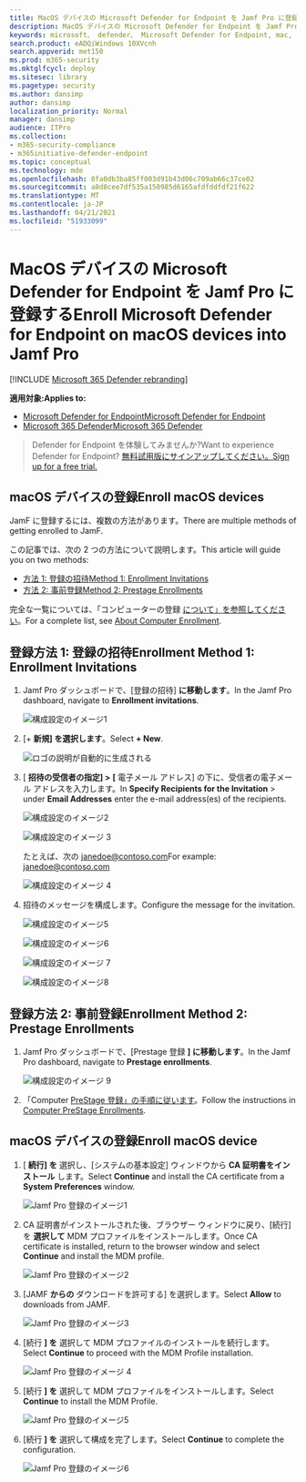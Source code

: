```yaml
---
title: MacOS デバイスの Microsoft Defender for Endpoint を Jamf Pro に登録する
description: MacOS デバイスの Microsoft Defender for Endpoint を Jamf Pro に登録する
keywords: microsoft、 defender、 Microsoft Defender for Endpoint, mac, installation, deploy, uninstallation, intune, jamfpro, macos, catalina, mojave, high sierra
search.product: eADQiWindows 10XVcnh
search.appverid: met150
ms.prod: m365-security
ms.mktglfcycl: deploy
ms.sitesec: library
ms.pagetype: security
ms.author: dansimp
author: dansimp
localization_priority: Normal
manager: dansimp
audience: ITPro
ms.collection:
- m365-security-compliance
- m365initiative-defender-endpoint
ms.topic: conceptual
ms.technology: mde
ms.openlocfilehash: 0fa0db3ba85ff003d91b43d06c709ab66c37ce02
ms.sourcegitcommit: a8d8cee7df535a150985d6165afdfddfdf21f622
ms.translationtype: MT
ms.contentlocale: ja-JP
ms.lasthandoff: 04/21/2021
ms.locfileid: "51933099"
---
```

# <a name="enroll-microsoft-defender-for-endpoint-on-macos-devices-into-jamf-pro"></a><span data-ttu-id="ddb09-104">MacOS デバイスの Microsoft Defender for Endpoint を Jamf Pro に登録する</span><span class="sxs-lookup"><span data-stu-id="ddb09-104">Enroll Microsoft Defender for Endpoint on macOS devices into Jamf Pro</span></span> 

[!INCLUDE [Microsoft 365 Defender rebranding](../../includes/microsoft-defender.md)]


<span data-ttu-id="ddb09-105">**適用対象:**</span><span class="sxs-lookup"><span data-stu-id="ddb09-105">**Applies to:**</span></span>
- [<span data-ttu-id="ddb09-106">Microsoft Defender for Endpoint</span><span class="sxs-lookup"><span data-stu-id="ddb09-106">Microsoft Defender for Endpoint</span></span>](https://go.microsoft.com/fwlink/p/?linkid=2154037)
- [<span data-ttu-id="ddb09-107">Microsoft 365 Defender</span><span class="sxs-lookup"><span data-stu-id="ddb09-107">Microsoft 365 Defender</span></span>](https://go.microsoft.com/fwlink/?linkid=2118804)

> <span data-ttu-id="ddb09-108">Defender for Endpoint を体験してみませんか?</span><span class="sxs-lookup"><span data-stu-id="ddb09-108">Want to experience Defender for Endpoint?</span></span> [<span data-ttu-id="ddb09-109">無料試用版にサインアップしてください。</span><span class="sxs-lookup"><span data-stu-id="ddb09-109">Sign up for a free trial.</span></span>](https://www.microsoft.com/microsoft-365/windows/microsoft-defender-atp?ocid=docs-wdatp-investigateip-abovefoldlink)

## <a name="enroll-macos-devices"></a><span data-ttu-id="ddb09-110">macOS デバイスの登録</span><span class="sxs-lookup"><span data-stu-id="ddb09-110">Enroll macOS devices</span></span>

<span data-ttu-id="ddb09-111">JamF に登録するには、複数の方法があります。</span><span class="sxs-lookup"><span data-stu-id="ddb09-111">There are multiple methods of getting enrolled to JamF.</span></span>

<span data-ttu-id="ddb09-112">この記事では、次の 2 つの方法について説明します。</span><span class="sxs-lookup"><span data-stu-id="ddb09-112">This article will guide you on two methods:</span></span>

- [<span data-ttu-id="ddb09-113">方法 1: 登録の招待</span><span class="sxs-lookup"><span data-stu-id="ddb09-113">Method 1:  Enrollment Invitations</span></span>](#enrollment-method-1-enrollment-invitations)
- [<span data-ttu-id="ddb09-114">方法 2: 事前登録</span><span class="sxs-lookup"><span data-stu-id="ddb09-114">Method 2:  Prestage Enrollments</span></span>](#enrollment-method-2-prestage-enrollments)

<span data-ttu-id="ddb09-115">完全な一覧については、「コンピューターの登録 [について」を参照してください](https://docs.jamf.com/9.9/casper-suite/administrator-guide/About_Computer_Enrollment.html)。</span><span class="sxs-lookup"><span data-stu-id="ddb09-115">For a complete list, see [About Computer Enrollment](https://docs.jamf.com/9.9/casper-suite/administrator-guide/About_Computer_Enrollment.html).</span></span>


## <a name="enrollment-method-1-enrollment-invitations"></a><span data-ttu-id="ddb09-116">登録方法 1: 登録の招待</span><span class="sxs-lookup"><span data-stu-id="ddb09-116">Enrollment Method 1: Enrollment Invitations</span></span>

1. <span data-ttu-id="ddb09-117">Jamf Pro ダッシュボードで、[登録の招待] **に移動します**。</span><span class="sxs-lookup"><span data-stu-id="ddb09-117">In the Jamf Pro dashboard, navigate to **Enrollment invitations**.</span></span>

    ![構成設定のイメージ1](images/a347307458d6a9bbfa88df7dbe15398f.png)

2. <span data-ttu-id="ddb09-119">[+ **新規] を選択します**。</span><span class="sxs-lookup"><span data-stu-id="ddb09-119">Select **+ New**.</span></span>

    ![ロゴの説明が自動的に生成される](images/b6c7ad56d50f497c38fc14c1e315456c.png)

3. <span data-ttu-id="ddb09-121">[ **招待の受信者の指定] >** **[** 電子メール アドレス] の下に、受信者の電子メール アドレスを入力します。</span><span class="sxs-lookup"><span data-stu-id="ddb09-121">In **Specify Recipients for the Invitation** > under **Email Addresses** enter the e-mail address(es) of the recipients.</span></span>

    ![構成設定のイメージ2](images/718b9d609f9f77c8b13ba88c4c0abe5d.png)

    ![構成設定のイメージ 3](images/ae3597247b6bc7c5347cf56ab1e820c0.png)

    <span data-ttu-id="ddb09-124">たとえば、次の janedoe@contoso.com</span><span class="sxs-lookup"><span data-stu-id="ddb09-124">For example: janedoe@contoso.com</span></span>

    ![構成設定のイメージ 4](images/4922c0fcdde4c7f73242b13bf5e35c19.png)

4. <span data-ttu-id="ddb09-126">招待のメッセージを構成します。</span><span class="sxs-lookup"><span data-stu-id="ddb09-126">Configure the message for the invitation.</span></span>

    ![構成設定のイメージ5](images/ce580aec080512d44a37ff8e82e5c2ac.png)

    ![構成設定のイメージ6](images/5856b765a6ce677caacb130ca36b1a62.png)

    ![構成設定のイメージ 7](images/3ced5383a6be788486d89d407d042f28.png)

    ![構成設定のイメージ8](images/54be9c6ed5b24cebe628dc3cd9ca4089.png)

## <a name="enrollment-method-2-prestage-enrollments"></a><span data-ttu-id="ddb09-131">登録方法 2: 事前登録</span><span class="sxs-lookup"><span data-stu-id="ddb09-131">Enrollment Method 2: Prestage Enrollments</span></span>

1. <span data-ttu-id="ddb09-132">Jamf Pro ダッシュボードで、[Prestage 登録 **] に移動します**。</span><span class="sxs-lookup"><span data-stu-id="ddb09-132">In the Jamf Pro dashboard, navigate to **Prestage enrollments**.</span></span>

    ![構成設定のイメージ 9](images/6fd0cb2bbb0e60a623829c91fd0826ab.png)

2. <span data-ttu-id="ddb09-134">「Computer [PreStage 登録」の手順に従います](https://docs.jamf.com/9.9/casper-suite/administrator-guide/Computer_PreStage_Enrollments.html)。</span><span class="sxs-lookup"><span data-stu-id="ddb09-134">Follow the instructions in [Computer PreStage Enrollments](https://docs.jamf.com/9.9/casper-suite/administrator-guide/Computer_PreStage_Enrollments.html).</span></span>

## <a name="enroll-macos-device"></a><span data-ttu-id="ddb09-135">macOS デバイスの登録</span><span class="sxs-lookup"><span data-stu-id="ddb09-135">Enroll macOS device</span></span>

1. <span data-ttu-id="ddb09-136">[ **続行] を** 選択し、[システムの基本設定] ウィンドウから **CA 証明書をインストール** します。</span><span class="sxs-lookup"><span data-stu-id="ddb09-136">Select **Continue** and install the CA certificate from a **System Preferences** window.</span></span>

    ![Jamf Pro 登録のイメージ1](images/jamfpro-ca-certificate.png)

2. <span data-ttu-id="ddb09-138">CA 証明書がインストールされた後、ブラウザー ウィンドウに戻り、[続行] を **選択して** MDM プロファイルをインストールします。</span><span class="sxs-lookup"><span data-stu-id="ddb09-138">Once CA certificate is installed, return to the browser window and select **Continue** and install the MDM profile.</span></span> 

    ![Jamf Pro 登録のイメージ2](images/jamfpro-install-mdm-profile.png)

3. <span data-ttu-id="ddb09-140">[JAMF **からの** ダウンロードを許可する] を選択します。</span><span class="sxs-lookup"><span data-stu-id="ddb09-140">Select **Allow** to downloads from JAMF.</span></span>

    ![Jamf Pro 登録のイメージ3](images/jamfpro-download.png)

4. <span data-ttu-id="ddb09-142">[続行 **] を** 選択して MDM プロファイルのインストールを続行します。</span><span class="sxs-lookup"><span data-stu-id="ddb09-142">Select **Continue** to proceed with the MDM Profile installation.</span></span> 

    ![Jamf Pro 登録のイメージ 4](images/jamfpro-install-mdm.png)

5. <span data-ttu-id="ddb09-144">[続行 **] を** 選択して MDM プロファイルをインストールします。</span><span class="sxs-lookup"><span data-stu-id="ddb09-144">Select **Continue** to install the MDM Profile.</span></span>

    ![Jamf Pro 登録のイメージ5](images/jamfpro-mdm-unverified.png)

6. <span data-ttu-id="ddb09-146">[続行 **] を**  選択して構成を完了します。</span><span class="sxs-lookup"><span data-stu-id="ddb09-146">Select **Continue**  to complete the configuration.</span></span> 

    ![Jamf Pro 登録のイメージ6](images/jamfpro-mdm-profile.png)
